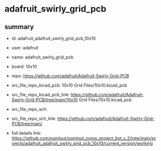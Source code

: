 # adafruit_swirly_grid_pcb
 
## summary 
* id: adafruit_adafruit_swirly_grid_pcb_10x10
* user: adafruit
* name: adafruit_swirly_grid_pcb
* board: 10x10
* repo: https://github.com/adafruit/Adafruit-Swirly-Grid-PCB
* src_file_repo_kicad_pcb: 10x10 Grid Files/10x10.kicad_pcb
* src_file_repo_kicad_pcb_link: https://github.com/adafruit/Adafruit-Swirly-Grid-PCB/tree/main/10x10 Grid Files/10x10.kicad_pcb


* src_file_repo_sch: 
* src_file_repo_sch_link: https://github.com/adafruit/Adafruit-Swirly-Grid-PCB/tree/main/
* full details link: https://github.com/oomlout/oomlout_oomp_project_bot_v_2/tree/main/projects/adafruit_adafruit_swirly_grid_pcb_10x10/current_version/working  







